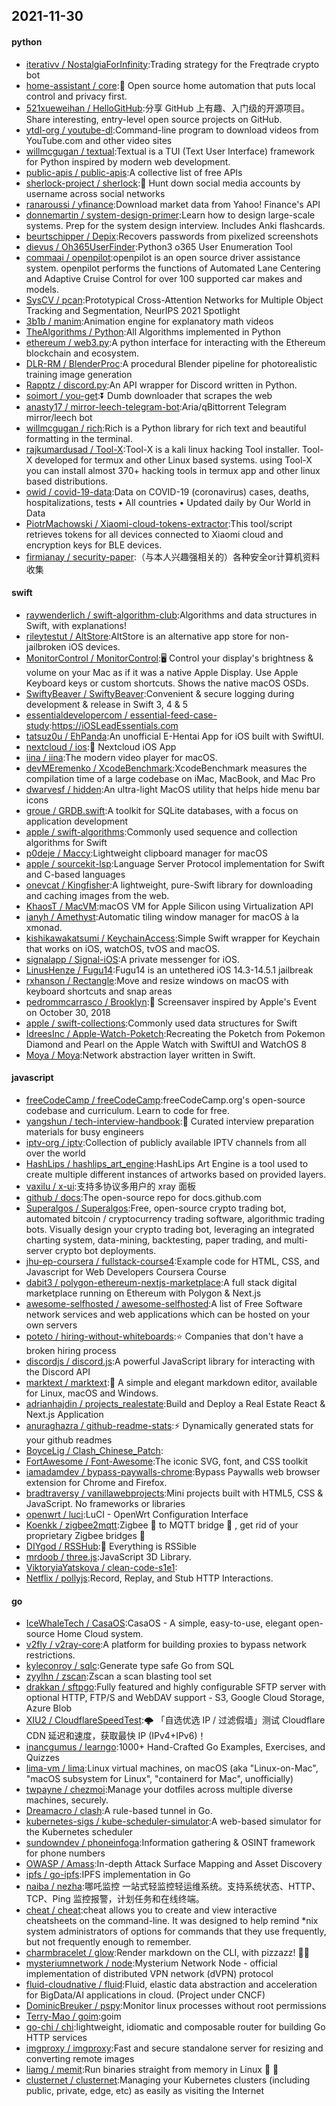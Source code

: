 ## 2021-11-30

#### python
* [iterativv / NostalgiaForInfinity](https://github.com/iterativv/NostalgiaForInfinity):Trading strategy for the Freqtrade crypto bot
* [home-assistant / core](https://github.com/home-assistant/core):🏡
Open source home automation that puts local control and privacy first.
* [521xueweihan / HelloGitHub](https://github.com/521xueweihan/HelloGitHub):分享 GitHub 上有趣、入门级的开源项目。Share interesting, entry-level open source projects on GitHub.
* [ytdl-org / youtube-dl](https://github.com/ytdl-org/youtube-dl):Command-line program to download videos from YouTube.com and other video sites
* [willmcgugan / textual](https://github.com/willmcgugan/textual):Textual is a TUI (Text User Interface) framework for Python inspired by modern web development.
* [public-apis / public-apis](https://github.com/public-apis/public-apis):A collective list of free APIs
* [sherlock-project / sherlock](https://github.com/sherlock-project/sherlock):🔎
Hunt down social media accounts by username across social networks
* [ranaroussi / yfinance](https://github.com/ranaroussi/yfinance):Download market data from Yahoo! Finance's API
* [donnemartin / system-design-primer](https://github.com/donnemartin/system-design-primer):Learn how to design large-scale systems. Prep for the system design interview. Includes Anki flashcards.
* [beurtschipper / Depix](https://github.com/beurtschipper/Depix):Recovers passwords from pixelized screenshots
* [dievus / Oh365UserFinder](https://github.com/dievus/Oh365UserFinder):Python3 o365 User Enumeration Tool
* [commaai / openpilot](https://github.com/commaai/openpilot):openpilot is an open source driver assistance system. openpilot performs the functions of Automated Lane Centering and Adaptive Cruise Control for over 100 supported car makes and models.
* [SysCV / pcan](https://github.com/SysCV/pcan):Prototypical Cross-Attention Networks for Multiple Object Tracking and Segmentation, NeurIPS 2021 Spotlight
* [3b1b / manim](https://github.com/3b1b/manim):Animation engine for explanatory math videos
* [TheAlgorithms / Python](https://github.com/TheAlgorithms/Python):All Algorithms implemented in Python
* [ethereum / web3.py](https://github.com/ethereum/web3.py):A python interface for interacting with the Ethereum blockchain and ecosystem.
* [DLR-RM / BlenderProc](https://github.com/DLR-RM/BlenderProc):A procedural Blender pipeline for photorealistic training image generation
* [Rapptz / discord.py](https://github.com/Rapptz/discord.py):An API wrapper for Discord written in Python.
* [soimort / you-get](https://github.com/soimort/you-get):⏬
Dumb downloader that scrapes the web
* [anasty17 / mirror-leech-telegram-bot](https://github.com/anasty17/mirror-leech-telegram-bot):Aria/qBittorrent Telegram mirror/leech bot
* [willmcgugan / rich](https://github.com/willmcgugan/rich):Rich is a Python library for rich text and beautiful formatting in the terminal.
* [rajkumardusad / Tool-X](https://github.com/rajkumardusad/Tool-X):Tool-X is a kali linux hacking Tool installer. Tool-X developed for termux and other Linux based systems. using Tool-X you can install almost 370+ hacking tools in termux app and other linux based distributions.
* [owid / covid-19-data](https://github.com/owid/covid-19-data):Data on COVID-19 (coronavirus) cases, deaths, hospitalizations, tests • All countries • Updated daily by Our World in Data
* [PiotrMachowski / Xiaomi-cloud-tokens-extractor](https://github.com/PiotrMachowski/Xiaomi-cloud-tokens-extractor):This tool/script retrieves tokens for all devices connected to Xiaomi cloud and encryption keys for BLE devices.
* [firmianay / security-paper](https://github.com/firmianay/security-paper):（与本人兴趣强相关的）各种安全or计算机资料收集

#### swift
* [raywenderlich / swift-algorithm-club](https://github.com/raywenderlich/swift-algorithm-club):Algorithms and data structures in Swift, with explanations!
* [rileytestut / AltStore](https://github.com/rileytestut/AltStore):AltStore is an alternative app store for non-jailbroken iOS devices.
* [MonitorControl / MonitorControl](https://github.com/MonitorControl/MonitorControl):🖥
Control your display's brightness & volume on your Mac as if it was a native Apple Display. Use Apple Keyboard keys or custom shortcuts. Shows the native macOS OSDs.
* [SwiftyBeaver / SwiftyBeaver](https://github.com/SwiftyBeaver/SwiftyBeaver):Convenient & secure logging during development & release in Swift 3, 4 & 5
* [essentialdevelopercom / essential-feed-case-study](https://github.com/essentialdevelopercom/essential-feed-case-study):https://iOSLeadEssentials.com
* [tatsuz0u / EhPanda](https://github.com/tatsuz0u/EhPanda):An unofficial E-Hentai App for iOS built with SwiftUI.
* [nextcloud / ios](https://github.com/nextcloud/ios):📱
Nextcloud iOS App
* [iina / iina](https://github.com/iina/iina):The modern video player for macOS.
* [devMEremenko / XcodeBenchmark](https://github.com/devMEremenko/XcodeBenchmark):XcodeBenchmark measures the compilation time of a large codebase on iMac, MacBook, and Mac Pro
* [dwarvesf / hidden](https://github.com/dwarvesf/hidden):An ultra-light MacOS utility that helps hide menu bar icons
* [groue / GRDB.swift](https://github.com/groue/GRDB.swift):A toolkit for SQLite databases, with a focus on application development
* [apple / swift-algorithms](https://github.com/apple/swift-algorithms):Commonly used sequence and collection algorithms for Swift
* [p0deje / Maccy](https://github.com/p0deje/Maccy):Lightweight clipboard manager for macOS
* [apple / sourcekit-lsp](https://github.com/apple/sourcekit-lsp):Language Server Protocol implementation for Swift and C-based languages
* [onevcat / Kingfisher](https://github.com/onevcat/Kingfisher):A lightweight, pure-Swift library for downloading and caching images from the web.
* [KhaosT / MacVM](https://github.com/KhaosT/MacVM):macOS VM for Apple Silicon using Virtualization API
* [ianyh / Amethyst](https://github.com/ianyh/Amethyst):Automatic tiling window manager for macOS à la xmonad.
* [kishikawakatsumi / KeychainAccess](https://github.com/kishikawakatsumi/KeychainAccess):Simple Swift wrapper for Keychain that works on iOS, watchOS, tvOS and macOS.
* [signalapp / Signal-iOS](https://github.com/signalapp/Signal-iOS):A private messenger for iOS.
* [LinusHenze / Fugu14](https://github.com/LinusHenze/Fugu14):Fugu14 is an untethered iOS 14.3-14.5.1 jailbreak
* [rxhanson / Rectangle](https://github.com/rxhanson/Rectangle):Move and resize windows on macOS with keyboard shortcuts and snap areas
* [pedrommcarrasco / Brooklyn](https://github.com/pedrommcarrasco/Brooklyn):🍎
Screensaver inspired by Apple's Event on October 30, 2018
* [apple / swift-collections](https://github.com/apple/swift-collections):Commonly used data structures for Swift
* [IdreesInc / Apple-Watch-Poketch](https://github.com/IdreesInc/Apple-Watch-Poketch):Recreating the Poketch from Pokemon Diamond and Pearl on the Apple Watch with SwiftUI and WatchOS 8
* [Moya / Moya](https://github.com/Moya/Moya):Network abstraction layer written in Swift.

#### javascript
* [freeCodeCamp / freeCodeCamp](https://github.com/freeCodeCamp/freeCodeCamp):freeCodeCamp.org's open-source codebase and curriculum. Learn to code for free.
* [yangshun / tech-interview-handbook](https://github.com/yangshun/tech-interview-handbook):💯
Curated interview preparation materials for busy engineers
* [iptv-org / iptv](https://github.com/iptv-org/iptv):Collection of publicly available IPTV channels from all over the world
* [HashLips / hashlips_art_engine](https://github.com/HashLips/hashlips_art_engine):HashLips Art Engine is a tool used to create multiple different instances of artworks based on provided layers.
* [vaxilu / x-ui](https://github.com/vaxilu/x-ui):支持多协议多用户的 xray 面板
* [github / docs](https://github.com/github/docs):The open-source repo for docs.github.com
* [Superalgos / Superalgos](https://github.com/Superalgos/Superalgos):Free, open-source crypto trading bot, automated bitcoin / cryptocurrency trading software, algorithmic trading bots. Visually design your crypto trading bot, leveraging an integrated charting system, data-mining, backtesting, paper trading, and multi-server crypto bot deployments.
* [jhu-ep-coursera / fullstack-course4](https://github.com/jhu-ep-coursera/fullstack-course4):Example code for HTML, CSS, and Javascript for Web Developers Coursera Course
* [dabit3 / polygon-ethereum-nextjs-marketplace](https://github.com/dabit3/polygon-ethereum-nextjs-marketplace):A full stack digital marketplace running on Ethereum with Polygon & Next.js
* [awesome-selfhosted / awesome-selfhosted](https://github.com/awesome-selfhosted/awesome-selfhosted):A list of Free Software network services and web applications which can be hosted on your own servers
* [poteto / hiring-without-whiteboards](https://github.com/poteto/hiring-without-whiteboards):⭐️
Companies that don't have a broken hiring process
* [discordjs / discord.js](https://github.com/discordjs/discord.js):A powerful JavaScript library for interacting with the Discord API
* [marktext / marktext](https://github.com/marktext/marktext):📝
A simple and elegant markdown editor, available for Linux, macOS and Windows.
* [adrianhajdin / projects_realestate](https://github.com/adrianhajdin/projects_realestate):Build and Deploy a Real Estate React & Next.js Application
* [anuraghazra / github-readme-stats](https://github.com/anuraghazra/github-readme-stats):⚡
Dynamically generated stats for your github readmes
* [BoyceLig / Clash_Chinese_Patch](https://github.com/BoyceLig/Clash_Chinese_Patch):
* [FortAwesome / Font-Awesome](https://github.com/FortAwesome/Font-Awesome):The iconic SVG, font, and CSS toolkit
* [iamadamdev / bypass-paywalls-chrome](https://github.com/iamadamdev/bypass-paywalls-chrome):Bypass Paywalls web browser extension for Chrome and Firefox.
* [bradtraversy / vanillawebprojects](https://github.com/bradtraversy/vanillawebprojects):Mini projects built with HTML5, CSS & JavaScript. No frameworks or libraries
* [openwrt / luci](https://github.com/openwrt/luci):LuCI - OpenWrt Configuration Interface
* [Koenkk / zigbee2mqtt](https://github.com/Koenkk/zigbee2mqtt):Zigbee
🐝
to MQTT bridge
🌉
, get rid of your proprietary Zigbee bridges
🔨
* [DIYgod / RSSHub](https://github.com/DIYgod/RSSHub):🍰
Everything is RSSible
* [mrdoob / three.js](https://github.com/mrdoob/three.js):JavaScript 3D Library.
* [ViktoryiaYatskova / clean-code-s1e1](https://github.com/ViktoryiaYatskova/clean-code-s1e1):
* [Netflix / pollyjs](https://github.com/Netflix/pollyjs):Record, Replay, and Stub HTTP Interactions.

#### go
* [IceWhaleTech / CasaOS](https://github.com/IceWhaleTech/CasaOS):CasaOS - A simple, easy-to-use, elegant open-source Home Cloud system.
* [v2fly / v2ray-core](https://github.com/v2fly/v2ray-core):A platform for building proxies to bypass network restrictions.
* [kyleconroy / sqlc](https://github.com/kyleconroy/sqlc):Generate type safe Go from SQL
* [zyylhn / zscan](https://github.com/zyylhn/zscan):Zscan a scan blasting tool set
* [drakkan / sftpgo](https://github.com/drakkan/sftpgo):Fully featured and highly configurable SFTP server with optional HTTP, FTP/S and WebDAV support - S3, Google Cloud Storage, Azure Blob
* [XIU2 / CloudflareSpeedTest](https://github.com/XIU2/CloudflareSpeedTest):🌩
「自选优选 IP / 过滤假墙」测试 Cloudflare CDN 延迟和速度，获取最快 IP (IPv4+IPv6)！
* [inancgumus / learngo](https://github.com/inancgumus/learngo):1000+ Hand-Crafted Go Examples, Exercises, and Quizzes
* [lima-vm / lima](https://github.com/lima-vm/lima):Linux virtual machines, on macOS (aka "Linux-on-Mac", "macOS subsystem for Linux", "containerd for Mac", unofficially)
* [twpayne / chezmoi](https://github.com/twpayne/chezmoi):Manage your dotfiles across multiple diverse machines, securely.
* [Dreamacro / clash](https://github.com/Dreamacro/clash):A rule-based tunnel in Go.
* [kubernetes-sigs / kube-scheduler-simulator](https://github.com/kubernetes-sigs/kube-scheduler-simulator):A web-based simulator for the Kubernetes scheduler
* [sundowndev / phoneinfoga](https://github.com/sundowndev/phoneinfoga):Information gathering & OSINT framework for phone numbers
* [OWASP / Amass](https://github.com/OWASP/Amass):In-depth Attack Surface Mapping and Asset Discovery
* [ipfs / go-ipfs](https://github.com/ipfs/go-ipfs):IPFS implementation in Go
* [naiba / nezha](https://github.com/naiba/nezha):哪吒监控 一站式轻监控轻运维系统。支持系统状态、HTTP、TCP、Ping 监控报警，计划任务和在线终端。
* [cheat / cheat](https://github.com/cheat/cheat):cheat allows you to create and view interactive cheatsheets on the command-line. It was designed to help remind *nix system administrators of options for commands that they use frequently, but not frequently enough to remember.
* [charmbracelet / glow](https://github.com/charmbracelet/glow):Render markdown on the CLI, with pizzazz! 💅🏻
* [mysteriumnetwork / node](https://github.com/mysteriumnetwork/node):Mysterium Network Node - official implementation of distributed VPN network (dVPN) protocol
* [fluid-cloudnative / fluid](https://github.com/fluid-cloudnative/fluid):Fluid, elastic data abstraction and acceleration for BigData/AI applications in cloud. (Project under CNCF)
* [DominicBreuker / pspy](https://github.com/DominicBreuker/pspy):Monitor linux processes without root permissions
* [Terry-Mao / goim](https://github.com/Terry-Mao/goim):goim
* [go-chi / chi](https://github.com/go-chi/chi):lightweight, idiomatic and composable router for building Go HTTP services
* [imgproxy / imgproxy](https://github.com/imgproxy/imgproxy):Fast and secure standalone server for resizing and converting remote images
* [liamg / memit](https://github.com/liamg/memit):Run binaries straight from memory in Linux
🚫
💾
* [clusternet / clusternet](https://github.com/clusternet/clusternet):Managing your Kubernetes clusters (including public, private, edge, etc) as easily as visiting the Internet
